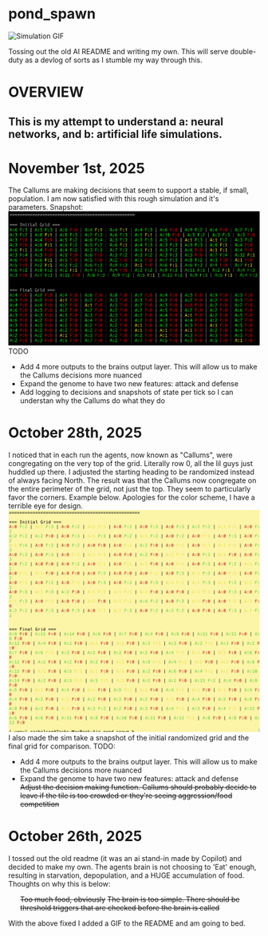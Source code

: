 # pond_spawn

![Simulation GIF](assets/gifs/sim_gif.gif)

Tossing out the old AI README and writing my own. This will serve double-duty as a devlog of sorts as I stumble my way through this.

# OVERVIEW
<h2>This is my attempt to understand a: neural networks, and b: artificial life simulations.</h2>

# November 1st, 2025
The Callums are making decisions that seem to support a stable, if small, population. I am now satisfied with this rough simulation and it's parameters. Snapshot: <img src="assets/11-1-grid.png">
TODO
<ul>
    <li>Add 4 more outputs to the brains output layer. This will allow us to make the Callums decisions more nuanced</li>
    <li>Expand the genome to have two new features: attack and defense</li>
    <li>Add logging to decisions and snapshots of state per tick so I can understan why the Callums do what they do</li>
</ul>

# October 28th, 2025
I noticed that in each run the agents, now known as "Callums", were congregating on the very top of the grid. Literally row 0, all the lil guys just huddled up there. I adjusted the starting heading to be randomized instead of always facing North. The result was that the Callums now congregate on the entire perimeter of the grid, not just the top. They seem to particularly favor the corners. Example below. Apologies for the color scheme, I have a terrible eye for design.
<img src="assets/10-28-grid.png">
I also made the sim take a snapshot of the initial randomized grid and the final grid for comparison.
TODO:
<ul>
    <li>Add 4 more outputs to the brains output layer. This will allow us to make the Callums decisions more nuanced</li>
    <li>Expand the genome to have two new features: attack and defense</li>
    <s>Adjust the decision making function. Callums should probably decide to leave if the tile is too crowded or they're seeing aggression/food competition</s>
</ul>

# October 26th, 2025
I tossed out the old readme (it was an ai stand-in made by Copilot) and decided to make my own. The agents brain is not choosing to 'Eat' enough, resulting in starvation, depopulation, and a HUGE accumulation of food. Thoughts on why this is below:
<ul>
    <s>Too much food, obviously</s>
    <s>The brain is too simple. There should be threshold triggers that are checked before the brain is called</s>
</ul>

With the above fixed I added a GIF to the README and am going to bed.